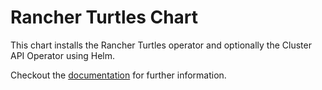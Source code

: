 # Rancher Turtles Chart

This chart installs the Rancher Turtles operator and optionally the Cluster API Operator using Helm.

Checkout the [documentation](https://turtles.docs.rancher.com) for further information.

